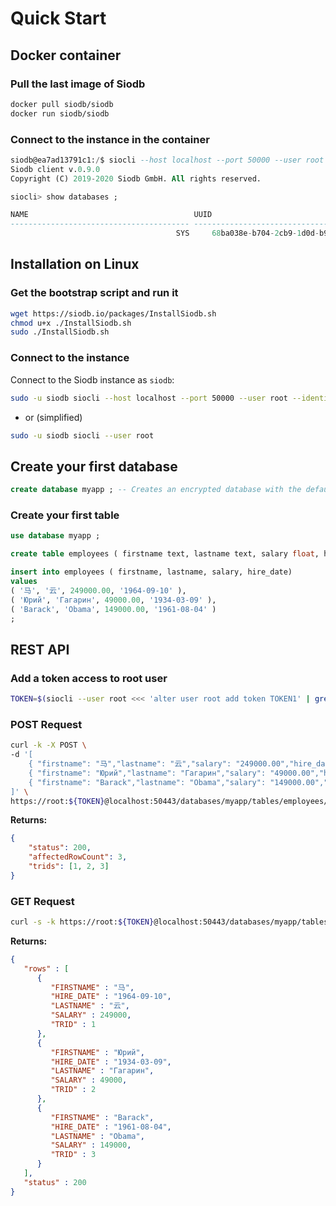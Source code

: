 # Quick Start

## Docker container

### Pull the last image of Siodb

```bash
docker pull siodb/siodb
docker run siodb/siodb
```

### Connect to the instance in the container

```sql
siodb@ea7ad13791c1:/$ siocli --host localhost --port 50000 --user root --identity-file ~/.ssh/id_rsa
Siodb client v.0.9.0
Copyright (C) 2019-2020 Siodb GmbH. All rights reserved.

siocli> show databases ;

NAME                                     UUID
---------------------------------------- ----------------------------------------
                                     SYS     68ba038e-b704-2cb9-1d0d-b91864c819cd
```

## Installation on Linux

### Get the bootstrap script and run it

```bash
wget https://siodb.io/packages/InstallSiodb.sh
chmod u+x ./InstallSiodb.sh
sudo ./InstallSiodb.sh
```

### Connect to the instance

Connect to the Siodb instance as `siodb`:

```bash
sudo -u siodb siocli --host localhost --port 50000 --user root --identity-file ~/.ssh/id_rsa
```

- or (simplified)

```bash
sudo -u siodb siocli --user root
```

## Create your first database

```sql
create database myapp ; -- Creates an encrypted database with the default cipher AES128
```

### Create your first table

```sql
use database myapp ;

create table employees ( firstname text, lastname text, salary float, hire_date timestamp) ;

insert into employees ( firstname, lastname, salary, hire_date)
values
( '马', '云', 249000.00, '1964-09-10' ),
( 'Юрий', 'Гагарин', 49000.00, '1934-03-09' ),
( 'Barack', 'Obama', 149000.00, '1961-08-04' )
;
```

## REST API

### Add a token access to root user

```bash
TOKEN=$(siocli --user root <<< 'alter user root add token TOKEN1' | grep 'Server: token:' | awk '{print $3}')
```

### POST Request

```bash
curl -k -X POST \
-d '[
    { "firstname": "马","lastname": "云","salary": "249000.00","hire_date": "1964-09-10"},
    { "firstname": "Юрий","lastname": "Гагарин","salary": "49000.00","hire_date": "1934-03-09"},
    { "firstname": "Barack","lastname": "Obama","salary": "149000.00","hire_date": "1961-08-04"}
]' \
https://root:${TOKEN}@localhost:50443/databases/myapp/tables/employees/rows
```

**Returns:**

```json
{
	"status": 200,
	"affectedRowCount": 3,
	"trids": [1, 2, 3]
}
```

### GET Request

```bash
curl -s -k https://root:${TOKEN}@localhost:50443/databases/myapp/tables/employees/rows
```

**Returns:**

```json
{
   "rows" : [
      {
         "FIRSTNAME" : "马",
         "HIRE_DATE" : "1964-09-10",
         "LASTNAME" : "云",
         "SALARY" : 249000,
         "TRID" : 1
      },
      {
         "FIRSTNAME" : "Юрий",
         "HIRE_DATE" : "1934-03-09",
         "LASTNAME" : "Гагарин",
         "SALARY" : 49000,
         "TRID" : 2
      },
      {
         "FIRSTNAME" : "Barack",
         "HIRE_DATE" : "1961-08-04",
         "LASTNAME" : "Obama",
         "SALARY" : 149000,
         "TRID" : 3
      }
   ],
   "status" : 200
}
```
